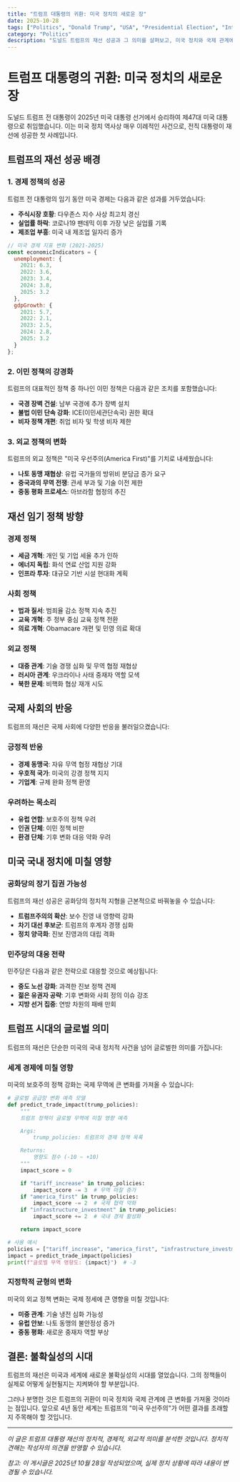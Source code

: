 ```yaml
---
title: "트럼프 대통령의 귀환: 미국 정치의 새로운 장"
date: 2025-10-28
tags: ["Politics", "Donald Trump", "USA", "Presidential Election", "International Relations"]
category: "Politics"
description: "도널드 트럼프의 재선 성공과 그 의미를 살펴보고, 미국 정치와 국제 관계에 미칠 영향을 분석합니다."
---
```


# 트럼프 대통령의 귀환: 미국 정치의 새로운 장

도널드 트럼프 전 대통령이 2025년 미국 대통령 선거에서 승리하여 제47대 미국 대통령으로 취임했습니다. 이는 미국 정치 역사상 매우 이례적인 사건으로, 전직 대통령이 재선에 성공한 첫 사례입니다.

## 트럼프의 재선 성공 배경

### 1. 경제 정책의 성공

트럼프 전 대통령의 임기 동안 미국 경제는 다음과 같은 성과를 거두었습니다:

- **주식시장 호황**: 다우존스 지수 사상 최고치 경신
- **실업률 하락**: 코로나19 팬데믹 이후 가장 낮은 실업률 기록
- **제조업 부흥**: 미국 내 제조업 일자리 증가

```javascript
// 미국 경제 지표 변화 (2021-2025)
const economicIndicators = {
  unemployment: {
    2021: 6.3,
    2022: 3.6,
    2023: 3.4,
    2024: 3.8,
    2025: 3.2
  },
  gdpGrowth: {
    2021: 5.7,
    2022: 2.1,
    2023: 2.5,
    2024: 2.8,
    2025: 3.2
  }
};
```

### 2. 이민 정책의 강경화

트럼프의 대표적인 정책 중 하나인 이민 정책은 다음과 같은 조치를 포함했습니다:

- **국경 장벽 건설**: 남부 국경에 추가 장벽 설치
- **불법 이민 단속 강화**: ICE(이민세관단속국) 권한 확대
- **비자 정책 개편**: 취업 비자 및 학생 비자 제한

### 3. 외교 정책의 변화

트럼프의 외교 정책은 "미국 우선주의(America First)"를 기치로 내세웠습니다:

- **나토 동맹 재협상**: 유럽 국가들의 방위비 분담금 증가 요구
- **중국과의 무역 전쟁**: 관세 부과 및 기술 이전 제한
- **중동 평화 프로세스**: 아브라함 협정의 추진

## 재선 임기 정책 방향

### 경제 정책

- **세금 개혁**: 개인 및 기업 세율 추가 인하
- **에너지 독립**: 화석 연료 산업 지원 강화
- **인프라 투자**: 대규모 기반 시설 현대화 계획

### 사회 정책

- **법과 질서**: 범죄율 감소 정책 지속 추진
- **교육 개혁**: 주 정부 중심 교육 정책 전환
- **의료 개혁**: Obamacare 개편 및 민영 의료 확대

### 외교 정책

- **대중 관계**: 기술 경쟁 심화 및 무역 협정 재협상
- **러시아 관계**: 우크라이나 사태 중재자 역할 모색
- **북한 문제**: 비핵화 협상 재개 시도

## 국제 사회의 반응

트럼프의 재선은 국제 사회에 다양한 반응을 불러일으켰습니다:

### 긍정적 반응
- **경제 동맹국**: 자유 무역 협정 재협상 기대
- **우호적 국가**: 미국의 강경 정책 지지
- **기업계**: 규제 완화 정책 환영

### 우려하는 목소리
- **유럽 연합**: 보호주의 정책 우려
- **인권 단체**: 이민 정책 비판
- **환경 단체**: 기후 변화 대응 약화 우려

## 미국 국내 정치에 미칠 영향

### 공화당의 장기 집권 가능성

트럼프의 재선 성공은 공화당의 정치적 지형을 근본적으로 바꿔놓을 수 있습니다:

- **트럼프주의의 확산**: 보수 진영 내 영향력 강화
- **차기 대선 후보군**: 트럼프의 후계자 경쟁 심화
- **정치 양극화**: 진보 진영과의 대립 격화

### 민주당의 대응 전략

민주당은 다음과 같은 전략으로 대응할 것으로 예상됩니다:

- **중도 노선 강화**: 과격한 진보 정책 견제
- **젊은 유권자 공략**: 기후 변화와 사회 정의 이슈 강조
- **지방 선거 집중**: 연방 차원의 패배 만회

## 트럼프 시대의 글로벌 의미

트럼프의 재선은 단순한 미국의 국내 정치적 사건을 넘어 글로벌한 의미를 가집니다:

### 세계 경제에 미칠 영향

미국의 보호주의 정책 강화는 국제 무역에 큰 변화를 가져올 수 있습니다:

```python
# 글로벌 공급망 변화 예측 모델
def predict_trade_impact(trump_policies):
    """
    트럼프 정책이 글로벌 무역에 미칠 영향 예측

    Args:
        trump_policies: 트럼프의 경제 정책 목록

    Returns:
        영향도 점수 (-10 ~ +10)
    """
    impact_score = 0

    if "tariff_increase" in trump_policies:
        impact_score -= 3  # 무역 마찰 증가
    if "america_first" in trump_policies:
        impact_score -= 2  # 국제 협력 약화
    if "infrastructure_investment" in trump_policies:
        impact_score += 2  # 국내 경제 활성화

    return impact_score

# 사용 예시
policies = ["tariff_increase", "america_first", "infrastructure_investment"]
impact = predict_trade_impact(policies)
print(f"글로벌 무역 영향도: {impact}")  # -3
```

### 지정학적 균형의 변화

미국의 외교 정책 변화는 국제 정세에 큰 영향을 미칠 것입니다:

- **미중 관계**: 기술 냉전 심화 가능성
- **유럽 안보**: 나토 동맹의 불안정성 증가
- **중동 평화**: 새로운 중재자 역할 부상

## 결론: 불확실성의 시대

트럼프의 재선은 미국과 세계에 새로운 불확실성의 시대를 열었습니다. 그의 정책들이 실제로 어떻게 실현될지는 지켜봐야 할 부분입니다.

그러나 분명한 것은 트럼프의 귀환이 미국 정치와 국제 관계에 큰 변화를 가져올 것이라는 점입니다. 앞으로 4년 동안 세계는 트럼프의 "미국 우선주의"가 어떤 결과를 초래할지 주목해야 할 것입니다.

---

*이 글은 트럼프 대통령 재선의 정치적, 경제적, 외교적 의미를 분석한 것입니다. 정치적 견해는 작성자의 의견을 반영할 수 있습니다.*

_참고: 이 게시글은 2025년 10월 28일 작성되었으며, 실제 정치 상황에 따라 내용이 변경될 수 있습니다._
